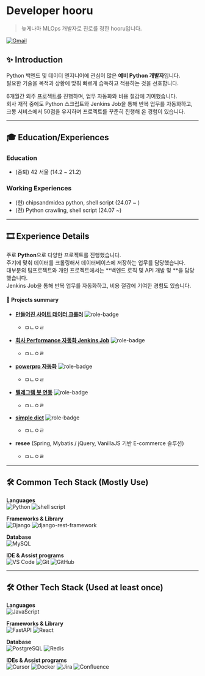 # Developer hooru
> 늦게나마 MLOps 개발자로 진로를 정한 hooru입니다.

[![Gmail](https://img.shields.io/badge/djgnfj@gmail.com-EA4335.svg?&style=for-the-badge&logo=Gmail&logoColor=white)](mailto:djgnfj3795@gmail.com)

## ✨ Introduction
Python 백엔드 및 데이터 엔지니어에 관심이 많은 **예비 Python 개발자**입니다.  
필요한 기술을 목적과 상황에 맞춰 빠르게 습득하고 적용하는 것을 선호합니다.  

6개월간 외주 프로젝트를 진행하며, 업무 자동화와 비용 절감에 기여했습니다.  
회사 재직 중에도 Python 스크립트와 Jenkins Job을 통해 반복 업무를 자동화하고, 
크몽 서비스에서 50점을 유지하며 프로젝트를 꾸준히 진행해 온 경험이 있습니다.

---

## 🎓 Education/Experiences

### Education
- (중퇴) 42 서울 (14.2 ~ 21.2)

### Working Experiences
- (현) chipsandmidea python, shell script (24.07 ~ )
- (전) Python crawling, shell script (24.07 ~)


---

## 🎞 Experience Details

주로 **Python**으로 다양한 프로젝트를 진행했습니다.  
주기에 맞춰 데이터를 크롤링해서 데이터베이스에 저장하는 업무를 담당했습니다.  
대부분의 팀프로젝트와 개인 프로젝트에서는 **백엔드 로직 및 API 개발 및 **을 담당했습니다.  
Jenkins Job을 통해 반복 업무를 자동화하고, 비용 절감에 기여한 경험도 있습니다.



#### 📜 Projects summary

- [**만들어진 사이트 데이터 크롤러**](http://www.chongshin.ac.kr) ![role-badge](https://img.shields.io/badge/Role-FE-red)  
  - ㅁㄴㅇㄹ

- [**회사 Performance 자동화 Jenkins Job**](https://jaseng.education) ![role-badge](https://img.shields.io/badge/Role-FE-red)  
  - ㅁㄴㅇㄹ

- [**powerpro 자동화**](http://edu.stop.or.kr) ![role-badge](https://img.shields.io/badge/Role-FE-red)  
  - ㅁㄴㅇㄹ

- [**텔레그램 봇 연동**](http://edu.stop.or.kr) ![role-badge](https://img.shields.io/badge/Role-FE-red)  
  - ㅁㄴㅇㄹ

- [**simple dict**](http://jb.ac.kr) ![role-badge](https://img.shields.io/badge/Role-FE/BE-blueviolet)  
  - ㅁㄴㅇㄹ

- **resee** (Spring, Mybatis / jQuery, VanillaJS 기반 E-commerce 솔루션)  
  - ㅁㄴㅇㄹ

---

## 🛠 Common Tech Stack (Mostly Use)

**Languages**  
![Python](https://img.shields.io/badge/Python-3776AB.svg?&style=for-the-badge&logo=Python&logoColor=white)
![shell script](https://img.shields.io/badge/shell%20script-4EAA25.svg?&style=for-the-badge&logo=shell&logoColor=white)

**Frameworks & Library**  
![Django](https://img.shields.io/badge/Django-092E20.svg?&style=for-the-badge&logo=Django&logoColor=white)
![django-rest-framework](https://img.shields.io/badge/django--rest--framework-092E20.svg?&style=for-the-badge&logo=django-rest-framework&logoColor=white)

**Database**  
![MySQL](https://img.shields.io/badge/MySQL-4479A1.svg?&style=for-the-badge&logo=MySQL&logoColor=white)

**IDE & Assist programs**  
![VS Code](https://img.shields.io/badge/Visual%20Studio%20Code-007ACC.svg?&style=for-the-badge&logo=VisualStudioCode&logoColor=white)
![Git](https://img.shields.io/badge/Git-F05032.svg?&style=for-the-badge&logo=Git&logoColor=white)
![GitHub](https://img.shields.io/badge/GitHub-181717.svg?&style=for-the-badge&logo=GitHub&logoColor=white)

---

## 🛠 Other Tech Stack (Used at least once)

**Languages**  
![JavaScript](https://img.shields.io/badge/JavaScript-f7df12.svg?&style=for-the-badge&logo=JavaScript&logoColor=black)

**Frameworks & Library**  
![FastAPI](https://img.shields.io/badge/FastAPI-009488.svg?&style=for-the-badge&logo=FastAPI&logoColor=white)
![React](https://img.shields.io/badge/React-61DAFB.svg?&style=for-the-badge&logo=React&logoColor=black)

**Database**  
![PostgreSQL](https://img.shields.io/badge/PostgreSQL-4169E1.svg?&style=for-the-badge&logo=PostgreSQL&logoColor=white)
![Redis](https://img.shields.io/badge/Redis-DC382D.svg?&style=for-the-badge&logo=Redis&logoColor=white)

**IDEs & Assist programs**  
![Cursor](https://img.shields.io/badge/Cursor-000000.svg?&style=for-the-badge&logo=Cursor&logoColor=white)
![Docker](https://img.shields.io/badge/Docker-2496ED.svg?&style=for-the-badge&logo=Docker&logoColor=white)
![Jira](https://img.shields.io/badge/Jira-0052CC.svg?&style=for-the-badge&logo=Jira&logoColor=white)
![Confluence](https://img.shields.io/badge/Confluence-172B4D.svg?&style=for-the-badge&logo=Confluence&logoColor=white)
